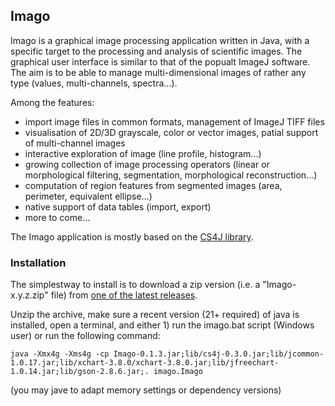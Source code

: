 ## Imago

Imago is a graphical image processing application written in Java, with a specific target to the processing and analysis of scientific images. 
The graphical user interface is similar to that of the popualt ImageJ software. The aim is to be able to manage multi-dimensional images of rather any type (values, multi-channels, spectra...).

Among the features:

* import image files in common formats, management of ImageJ TIFF files
* visualisation of 2D/3D grayscale, color or vector images, patial support of multi-channel images
* interactive exploration of image (line profile, histogram...)
* growing collection of image processing operators (linear or morphological filtering, segmentation, morphological reconstruction...)
* computation of region features from segmented images (area, perimeter, equivalent ellipse...)
* native support of data tables (import, export)
* more to come...

The Imago application is mostly based on the [CS4J library](https://github.com/SciCompJ/cs4j).

### Installation

The simplestway to install is to download a zip version (i.e. a "Imago-x.y.z.zip" file) from [one of the latest releases](https://github.com/SciCompJ/Imago/releases).

Unzip the archive, make sure a recent version (21+ required) of java is installed, open a terminal, and either 1) run the imago.bat script (Windows user) or run the following command:

    java -Xmx4g -Xms4g -cp Imago-0.1.3.jar;lib/cs4j-0.3.0.jar;lib/jcommon-1.0.17.jar;lib/xchart-3.8.0/xchart-3.8.0.jar;lib/jfreechart-1.0.14.jar;lib/gson-2.8.6.jar;. imago.Imago

(you may jave to adapt memory settings or dependency versions)
